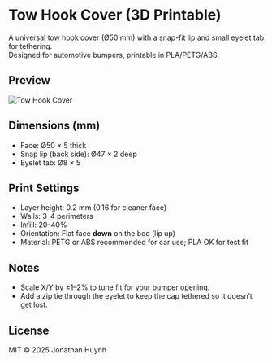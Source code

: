 # Tow Hook Cover (3D Printable)

A universal tow hook cover (Ø50 mm) with a snap-fit lip and small eyelet tab for tethering.  
Designed for automotive bumpers, printable in PLA/PETG/ABS.

## Preview
![Tow Hook Cover](tow_hook_cover.png)

## Dimensions (mm)
- Face: Ø50 × 5 thick  
- Snap lip (back side): Ø47 × 2 deep  
- Eyelet tab: Ø8 × 5

## Print Settings
- Layer height: 0.2 mm (0.16 for cleaner face)
- Walls: 3–4 perimeters
- Infill: 20–40%
- Orientation: Flat face **down** on the bed (lip up)
- Material: PETG or ABS recommended for car use; PLA OK for test fit

## Notes
- Scale X/Y by ±1–2% to tune fit for your bumper opening.
- Add a zip tie through the eyelet to keep the cap tethered so it doesn’t get lost.

## License
MIT © 2025 Jonathan Huynh
